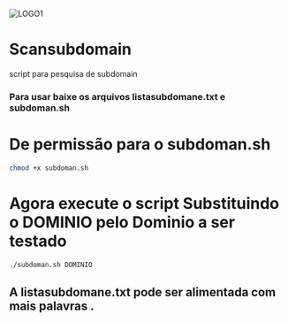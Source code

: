 ![LOGO1](https://user-images.githubusercontent.com/44949748/128208313-211c9bd0-b6aa-4803-af02-27c1a2034ab5.jpg)
# Scansubdomain
script para pesquisa de subdomain

### Para usar baixe os arquivos listasubdomane.txt e subdoman.sh


# De permissão para o subdoman.sh
```sh
chmod +x subdoman.sh
```
# Agora execute o script Substituindo o DOMINIO pelo Dominio a ser testado
```sh
./subdoman.sh DOMINIO
```




## A listasubdomane.txt pode ser alimentada com mais palavras .



